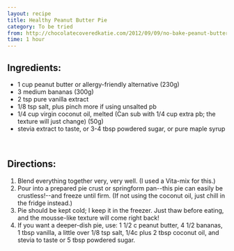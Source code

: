 ```yaml
---
layout: recipe
title: Healthy Peanut Butter Pie
category: To be tried
from: http://chocolatecoveredkatie.com/2012/09/09/no-bake-peanut-butter-pie/
time: 1 hour
---
```


Ingredients:
------------

* 1 cup peanut butter or allergy-friendly alternative (230g) 
* 3 medium bananas (300g) 
* 2 tsp pure vanilla extract
* 1/8 tsp salt, plus pinch more if using unsalted pb
* 1/4 cup virgin coconut oil, melted (Can sub with 1/4 cup extra pb; the texture will just change) (50g)
* stevia extract to taste, or 3-4 tbsp powdered sugar, or pure maple syrup

<br>

Directions:
-----------
1. Blend everything together very, very well. (I used a Vita-mix for this.) 
2. Pour into a prepared pie crust or springform pan--this pie can easily be crustless!--and freeze until firm. (If not using the coconut oil, just chill in the fridge instead.) 
3. Pie should be kept cold; I keep it in the freezer. Just thaw before eating, and the mousse-like texture will come right back! 
4. If you want a deeper-dish pie, use: 1 1/2 c peanut butter, 4 1/2 bananas, 1 tbsp vanilla, a little over 1/8 tsp salt, 1/4c plus 2 tbsp coconut oil, and stevia to taste or 5 tbsp powdered sugar. 
